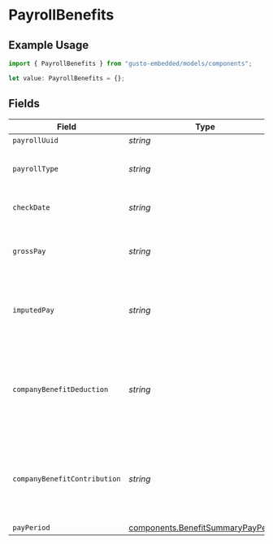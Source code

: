 # PayrollBenefits

## Example Usage

```typescript
import { PayrollBenefits } from "gusto-embedded/models/components";

let value: PayrollBenefits = {};
```

## Fields

| Field                                                                                    | Type                                                                                     | Required                                                                                 | Description                                                                              |
| ---------------------------------------------------------------------------------------- | ---------------------------------------------------------------------------------------- | ---------------------------------------------------------------------------------------- | ---------------------------------------------------------------------------------------- |
| `payrollUuid`                                                                            | *string*                                                                                 | :heavy_minus_sign:                                                                       | N/A                                                                                      |
| `payrollType`                                                                            | *string*                                                                                 | :heavy_minus_sign:                                                                       | Whether it is regular or bonus payroll                                                   |
| `checkDate`                                                                              | *string*                                                                                 | :heavy_minus_sign:                                                                       | Check date of this payroll.                                                              |
| `grossPay`                                                                               | *string*                                                                                 | :heavy_minus_sign:                                                                       | Gross pay for this employee on the payroll.                                              |
| `imputedPay`                                                                             | *string*                                                                                 | :heavy_minus_sign:                                                                       | Total imputed pay for this employee on the payroll.                                      |
| `companyBenefitDeduction`                                                                | *string*                                                                                 | :heavy_minus_sign:                                                                       | The employee benefit deduction amount for this employee on the payroll.                  |
| `companyBenefitContribution`                                                             | *string*                                                                                 | :heavy_minus_sign:                                                                       | The company contribution amount for this employee on the payroll.                        |
| `payPeriod`                                                                              | [components.BenefitSummaryPayPeriod](../../models/components/benefitsummarypayperiod.md) | :heavy_minus_sign:                                                                       | N/A                                                                                      |